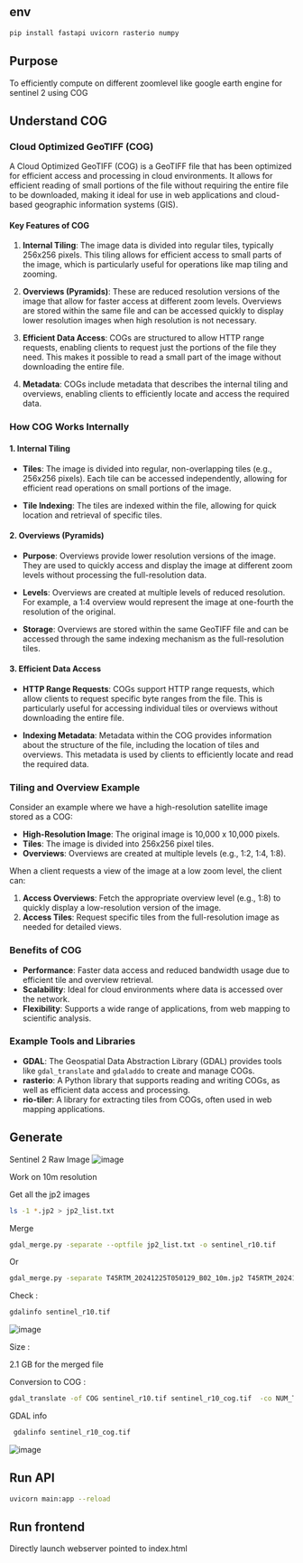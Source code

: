 ## env

```bash
pip install fastapi uvicorn rasterio numpy
```

## Purpose 

To efficiently compute on different zoomlevel like google earth engine for sentinel 2 using COG

## Understand COG 

### Cloud Optimized GeoTIFF (COG)

A Cloud Optimized GeoTIFF (COG) is a GeoTIFF file that has been optimized for efficient access and processing in cloud environments. It allows for efficient reading of small portions of the file without requiring the entire file to be downloaded, making it ideal for use in web applications and cloud-based geographic information systems (GIS).

#### Key Features of COG

1. **Internal Tiling**: The image data is divided into regular tiles, typically 256x256 pixels. This tiling allows for efficient access to small parts of the image, which is particularly useful for operations like map tiling and zooming.

2. **Overviews (Pyramids)**: These are reduced resolution versions of the image that allow for faster access at different zoom levels. Overviews are stored within the same file and can be accessed quickly to display lower resolution images when high resolution is not necessary.

3. **Efficient Data Access**: COGs are structured to allow HTTP range requests, enabling clients to request just the portions of the file they need. This makes it possible to read a small part of the image without downloading the entire file.

4. **Metadata**: COGs include metadata that describes the internal tiling and overviews, enabling clients to efficiently locate and access the required data.

### How COG Works Internally

#### 1. Internal Tiling

- **Tiles**: The image is divided into regular, non-overlapping tiles (e.g., 256x256 pixels). Each tile can be accessed independently, allowing for efficient read operations on small portions of the image.
  
- **Tile Indexing**: The tiles are indexed within the file, allowing for quick location and retrieval of specific tiles.

#### 2. Overviews (Pyramids)

- **Purpose**: Overviews provide lower resolution versions of the image. They are used to quickly access and display the image at different zoom levels without processing the full-resolution data.

- **Levels**: Overviews are created at multiple levels of reduced resolution. For example, a 1:4 overview would represent the image at one-fourth the resolution of the original.

- **Storage**: Overviews are stored within the same GeoTIFF file and can be accessed through the same indexing mechanism as the full-resolution tiles.

#### 3. Efficient Data Access

- **HTTP Range Requests**: COGs support HTTP range requests, which allow clients to request specific byte ranges from the file. This is particularly useful for accessing individual tiles or overviews without downloading the entire file.

- **Indexing Metadata**: Metadata within the COG provides information about the structure of the file, including the location of tiles and overviews. This metadata is used by clients to efficiently locate and read the required data.

### Tiling and Overview Example

Consider an example where we have a high-resolution satellite image stored as a COG:

- **High-Resolution Image**: The original image is 10,000 x 10,000 pixels.
- **Tiles**: The image is divided into 256x256 pixel tiles.
- **Overviews**: Overviews are created at multiple levels (e.g., 1:2, 1:4, 1:8).

When a client requests a view of the image at a low zoom level, the client can:
1. **Access Overviews**: Fetch the appropriate overview level (e.g., 1:8) to quickly display a low-resolution version of the image.
2. **Access Tiles**: Request specific tiles from the full-resolution image as needed for detailed views.

### Benefits of COG

- **Performance**: Faster data access and reduced bandwidth usage due to efficient tile and overview retrieval.
- **Scalability**: Ideal for cloud environments where data is accessed over the network.
- **Flexibility**: Supports a wide range of applications, from web mapping to scientific analysis.

### Example Tools and Libraries

- **GDAL**: The Geospatial Data Abstraction Library (GDAL) provides tools like `gdal_translate` and `gdaladdo` to create and manage COGs.
- **rasterio**: A Python library that supports reading and writing COGs, as well as efficient data access and processing.
- **rio-tiler**: A library for extracting tiles from COGs, often used in web mapping applications.

## Generate 

Sentinel 2 Raw Image 
![image](https://github.com/user-attachments/assets/a8d724d5-8cf9-423b-bde9-5b45ce517b0d)

Work on 10m resolution 

Get all the jp2 images 

```bash
ls -1 *.jp2 > jp2_list.txt
```

Merge

```bash
gdal_merge.py -separate --optfile jp2_list.txt -o sentinel_r10.tif 
```

Or

```bash
gdal_merge.py -separate T45RTM_20241225T050129_B02_10m.jp2 T45RTM_20241225T050129_B03_10m.jp2 T45RTM_20241225T050129_B04_10m.jp2 T45RTM_20241225T050129_B08_10m.jp2 -o sentinel210m.tif -a_nodata 0
```


Check : 
```bash
gdalinfo sentinel_r10.tif
```

![image](https://github.com/user-attachments/assets/e38aaf11-b2c7-466d-909e-b20fa348be8d)


Size : 

2.1 GB for the merged file 



Conversion to COG : 

```bash
gdal_translate -of COG sentinel_r10.tif sentinel_r10_cog.tif  -co NUM_THREADS=32 -co COMPRESS=DEFLATE -co BIGTIFF=YES -co TILING_SCHEME=GoogleMapsCompatible -co LEVEL=9
```

GDAL info

```bash
 gdalinfo sentinel_r10_cog.tif
```
![image](https://github.com/user-attachments/assets/19283513-41f5-4d1e-a4b7-20c212c43625)

## Run API 

```bash
uvicorn main:app --reload
```

## Run frontend 

Directly launch webserver pointed to index.html
